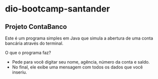 # dio-bootcamp-santander
## Projeto ContaBanco

Este é um programa simples em Java que simula a abertura de uma conta bancária através do terminal.

O que o programa faz?
*  Pede para você digitar seu nome, agência, número da conta e saldo.
*  No final, ele exibe uma mensagem com todos os dados que você inseriu.
